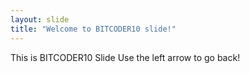 ```yaml
---
layout: slide
title: "Welcome to BITCODER10 slide!"
---
```

This is BITCODER10 Slide
Use the left arrow to go back!
